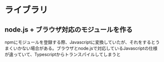 # ライブラリ

## node.js + ブラウザ対応のモジュールを作る

npmにモジュールを登録する際、Javascriptに変換していたが、それをするとうまくいかない場合がある。ブラウザとnode.jsで対応しているJavascriptの仕様が違っていて、Typescriptからトランスパイルしてしまうと


